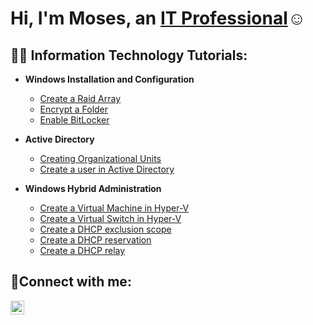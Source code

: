 <h1>Hi, I'm Moses, an <a href="https://burgerking.com">IT Professional</a>☺</h1>

<h2>👨‍💻 Information Technology Tutorials:</h2>

- <b>Windows Installation and Configuration</b>
  - [Create a Raid Array](https://github.com/mosesestrada/RaidArray)
  - [Encrypt a Folder](https://github.com/mosesestrada/fileencrypt)
  - [Enable BitLocker](https://github.com/mosesestrada/BitLocker)
  
- <b>Active Directory</b>
  - [Creating Organizational Units](https://github.com/mosesestrada/organizationalunits)
  - [Create a user in Active Directory](https://github.com/mosesestrada/useraccounts)

- <b>Windows Hybrid Administration</b>
  - [Create a Virtual Machine in Hyper-V](https://github.com/mosesestrada/Virtualmachine)
  - [Create a Virtual Switch in Hyper-V](https://github.com/mosesestrada/virtualswitch)
  - [Create a DHCP exclusion scope](https://github.com/mosesestrada/ipexclusion)
  - [Create a DHCP reservation](https://github.com/mosesestrada/ipreservation)
  - [Create a DHCP relay](https://github.com/mosesestrada/dhcprelay)
  
<h2>🤳Connect with me:</h2>


[<img align="left" alt="mosesestrada | LinkedIn" width="22px" src="https://cdn.jsdelivr.net/npm/simple-icons@v3/icons/linkedin.svg" />][linkedin]



[linkedin]: https://www.burgerking.com

<!--

-->
